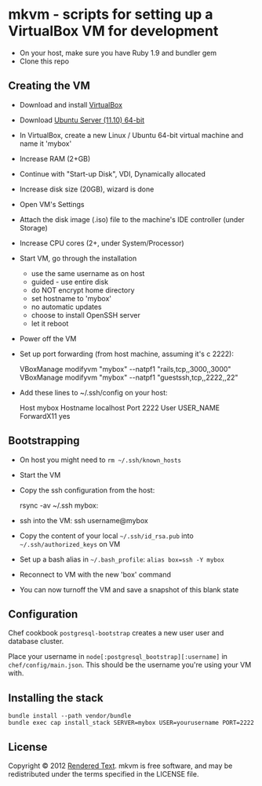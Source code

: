 # mkvm - scripts for setting up a VirtualBox VM for development

- On your host, make sure you have Ruby 1.9 and bundler gem
- Clone this repo

## Creating the VM

- Download and install [VirtualBox](www.virtualbox.org)
- Download [Ubuntu Server (11.10) 64-bit](http://releases.ubuntu.com/11.10/ubuntu-11.10-server-amd64.iso)
- In VirtualBox, create a new Linux / Ubuntu 64-bit virtual machine and name it 'mybox'
- Increase RAM (2+GB)
- Continue with "Start-up Disk", VDI, Dynamically allocated
- Increase disk size (20GB), wizard is done
- Open VM's Settings
- Attach the disk image (.iso) file to the machine's IDE controller (under Storage)
- Increase CPU cores (2+, under System/Processor)
- Start VM, go through the installation
  - use the same username as on host
  - guided - use entire disk
  - do NOT encrypt home directory
  - set hostname to 'mybox'
  - no automatic updates
  - choose to install OpenSSH server
  - let it reboot
- Power off the VM
- Set up port forwarding (from host machine, assuming it's c 2222):

    VBoxManage modifyvm "mybox" --natpf1 "rails,tcp,,3000,,3000"
    VBoxManage modifyvm "mybox" --natpf1 "guestssh,tcp,,2222,,22"

- Add these lines to ~/.ssh/config on your host:

    Host mybox
      Hostname localhost
      Port     2222
      User     USER_NAME
      ForwardX11 yes

## Bootstrapping

- On host you might need to `rm ~/.ssh/known_hosts`
- Start the VM
- Copy the ssh configuration from the host:

    rsync -av ~/.ssh mybox:

- ssh into the VM: ssh username@mybox
- Copy the content of your local `~/.ssh/id_rsa.pub` into `~/.ssh/authorized_keys` on VM
- Set up a bash alias in `~/.bash_profile`: `alias box=ssh -Y mybox`
- Reconnect to VM with the new 'box' command
- You can now turnoff the VM and save a snapshot of this blank state

## Configuration

Chef cookbook `postgresql-bootstrap` creates a new user user and database cluster.

Place your username in `node[:postgresql_bootstrap][:username]` in
`chef/config/main.json`. This should be the username you're using your VM
with.

## Installing the stack

    bundle install --path vendor/bundle
    bundle exec cap install_stack SERVER=mybox USER=yourusername PORT=2222

## License

Copyright © 2012 [Rendered Text](http://renderedtext.com). mkvm is free software, and may be redistributed under the terms specified in the LICENSE file.
